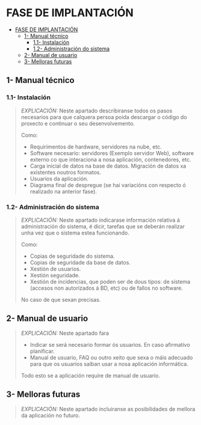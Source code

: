 # FASE DE IMPLANTACIÓN

- [FASE DE IMPLANTACIÓN](#fase-de-implantación)
  - [1- Manual técnico](#1--manual-técnico)
    - [1.1- Instalación](#11--instalación)
    - [1.2- Administración do sistema](#12--administración-do-sistema)
  - [2- Manual de usuario](#2--manual-de-usuario)
  - [3- Melloras futuras](#3--melloras-futuras)

## 1- Manual técnico

### 1.1- Instalación

> *EXPLICACIÓN:* Neste apartado describiranse todos os pasos necesarios para que calquera persoa poida descargar o código do proxecto e continuar o seu desenvolvemento.
>
> Como:
> 
> - Requirimentos de hardware, servidores na nube, etc.
> - Software necesario: servidores (Exemplo servidor Web), software externo co que interaciona a nosa aplicación, contenedores, etc.
> - Carga inicial de datos na base de datos. Migración de datos xa existentes noutros formatos.
> - Usuarios da aplicación.
> - Diagrama final de despregue (se hai variacións con respecto ó realizado na anterior fase).

### 1.2- Administración do sistema

> *EXPLICACIÓN:* Neste apartado indicarase información relativa á administración do sistema, é dicir, tarefas que se deberán realizar unha vez que o sistema estea funcionando.
>
> Como:
> 
> - Copias de seguridade do sistema.
> - Copias de seguridade da base de datos.
> - Xestión de usuarios.
> - Xestión seguridade.
> - Xestión de incidencias, que poden ser de dous tipos: de sistema (accesos non autorizados á BD, etc) ou de fallos no software.
>
> No caso de que sexan precisas.

## 2- Manual de usuario

> *EXPLICACIÓN:* Neste apartado fara
>
> - Indicar se será necesario formar ós usuarios. En caso afirmativo planificar.
> - Manual de usuario, FAQ ou outro xeito que sexa o máis adecuado para que os usuarios saiban usar a nosa aplicación informática.
>
> Todo esto se a aplicación require de manual de usuario.

## 3- Melloras futuras

> *EXPLICACIÓN:* Neste apartado incluiranse as posibilidades de mellora da aplicación no futuro.
